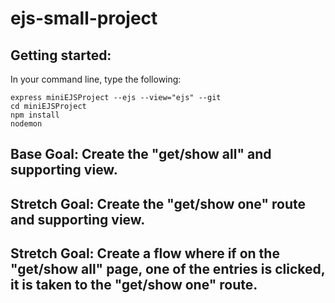# ejs-small-project

## Getting started:
In your command line, type the following:
```
express miniEJSProject --ejs --view="ejs" --git
cd miniEJSProject
npm install
nodemon
```

## Base Goal: Create the "get/show all" and supporting view.
## Stretch Goal: Create the "get/show one" route and supporting view.
## Stretch Goal: Create a flow where if on the "get/show all" page, one of the entries is clicked, it is taken to the "get/show one" route.
